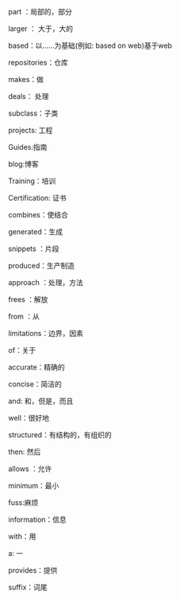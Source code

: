 part ：局部的，部分

larger ： 大于，大的

based：以......为基础(例如: based on web)基于web

repositories：仓库

makes：做

deals： 处理

subclass：子类

projects: 工程

Guides:指南

blog:博客

Training：培训

Certification:  证书

combines：使结合

generated：生成

snippets ：片段

produced：生产制造

approach ：处理，方法

frees ：解放

from ：从

limitations：边界，因素

of：关于

accurate：精确的

concise：简洁的

and: 和，但是，而且

well：很好地

structured：有结构的，有组织的

then: 然后

allows ：允许

minimum：最小

fuss:麻烦

information：信息

with：用

a: 一

provides：提供

suffix：词尾
